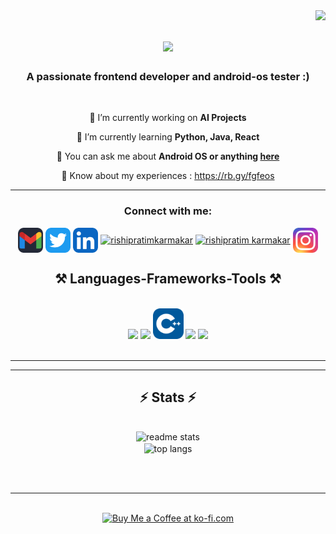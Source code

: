 <img align="right" src="https://visitor-badge.laobi.icu/badge?page_id=theLabro.theLabro" />

<h1 align="center">
    <img src="https://readme-typing-svg.herokuapp.com/?font=Righteous&size=35&center=true&vCenter=true&width=500&height=70&duration=4500&lines=Hey+There+👋;+This+is+Rishipratim+Karmakar;" />
</h1>

<h3 align="center">A passionate frontend developer and android-os tester :)</h3>

<br/>

<div align="center">
 
 🔭 I’m currently working on **AI Projects**
 
 🌱 I’m currently learning **Python, Java, React**

💬 You can ask me about **Android OS or anything [here](https://github.com/theLabro/theLabro/issues)**

 📄 Know about my experiences : https://rb.gy/fgfeos
 <hr/>

<h3 align="center">Connect with me:</h3>
<p align="center">
<a href="mailto:rishipratimkarmakar2002@gmail.com" target="blank"><img align="center" src="https://raw.githubusercontent.com/tandpfun/skill-icons/65dea6c4eaca7da319e552c09f4cf5a9a8dab2c8/icons/Gmail-Dark.svg" alt="itslabro" height="40" width="40" /></a>
<a href="https://twitter.com/itslabro" target="blank"><img align="center" src="https://raw.githubusercontent.com/tandpfun/skill-icons/65dea6c4eaca7da319e552c09f4cf5a9a8dab2c8/icons/Twitter.svg" alt="itslabro" height="40" width="40" /></a>
<a href="https://linkedin.com/in/rishipratim karmakar" target="blank"><img align="center" src="https://raw.githubusercontent.com/tandpfun/skill-icons/65dea6c4eaca7da319e552c09f4cf5a9a8dab2c8/icons/LinkedIn.svg" alt="rishipratim karmakar" height="40" width="40" /></a>
<a href="https://kaggle.com/rishipratimkarmakar" target="blank"><img align="center" src="https://raw.githubusercontent.com/rahuldkjain/github-profile-readme-generator/master/src/images/icons/Social/kaggle.svg" alt="rishipratimkarmakar" height="30" width="40" /></a>
<a href="https://fb.com/rishipratim karmakar" target="blank"><img align="center" src="https://mnpersonalizedmedicine.com/wp-content/uploads/2023/11/vecteezy_facebook-png-icon_16716481-300x300.png" alt="rishipratim karmakar" height="40" width="40" /></a>
<a href="https://instagram.com/itsfficial_rishi_" target="blank"><img align="center" src="https://raw.githubusercontent.com/tandpfun/skill-icons/65dea6c4eaca7da319e552c09f4cf5a9a8dab2c8/icons/Instagram.svg" alt="itsfficial_rishi_" height="40" width="40" /></a>
</p>

 
<h2 align="center">⚒️ Languages-Frameworks-Tools ⚒️</h2>
<br/>
<div align="center">
    <img src="https://skillicons.dev/icons?i=html,css" />
    <img src="https://skillicons.dev/icons?i=c" />
  <img src="https://raw.githubusercontent.com/tandpfun/skill-icons/65dea6c4eaca7da319e552c09f4cf5a9a8dab2c8/icons/CPP.svg" width="49" height="49"/> 
  <img src="https://skillicons.dev/icons?i=mysql" />


  <img src="https://skillicons.dev/icons?i=vscode,github,figma" />
</div>

<br/>
<hr/>

<hr/>

<h2 align="center">⚡ Stats ⚡</h2>
<br>
<div align=center>
  <img width=390 src="https://github-readme-stats.vercel.app/api?username=thelabro&show_icons=true&locale=en&theme=react&rank_icon=github&border_radius=10" alt="readme stats" />
  <br/>
  <img width=325 align="center" src="https://github-readme-stats.vercel.app/api/top-langs?username=thelabro&show_icons=true&locale=en&layout=compact&theme=react&border_radius=10&size_weight=0.5&count_weight=0.5&exclude_repo=github-readme-stats" alt="top langs" />

</div>

<br/><br/>

<hr/>

<br/>

<div align="center">
<a href='https://ko-fi.com/V7V4RAK9C' target='_blank'><img height='64' style='border:0px;height:64px;' src='https://storage.ko-fi.com/cdn/kofi1.png?v=3' border='0' alt='Buy Me a Coffee at ko-fi.com' /></a>
</div>

<br/>
